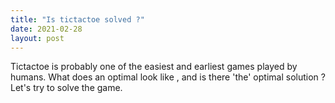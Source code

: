 ```yaml
---
title: "Is tictactoe solved ?"
date: 2021-02-28
layout: post
---
```

Tictactoe is probably one of the easiest and earliest games played by humans. What does an optimal look like , and is there 'the' optimal solution ? Let's try to solve the game.
